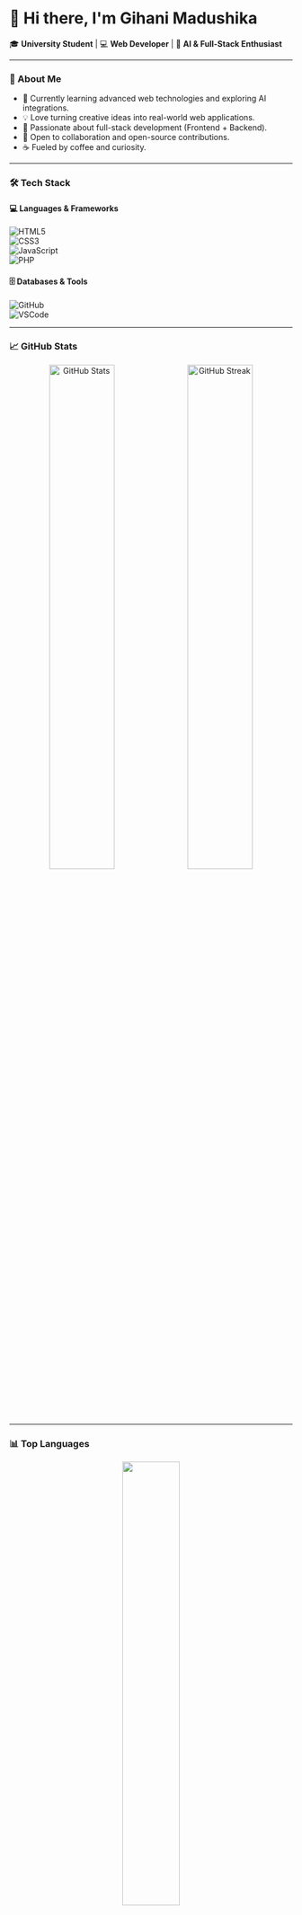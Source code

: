 # 👋 Hi there, I'm Gihani Madushika  

🎓 **University Student** | 💻 **Web Developer** | 🤖 **AI & Full-Stack Enthusiast**

---

### 🌟 About Me  
- 🌱 Currently learning advanced web technologies and exploring AI integrations.  
- 💡 Love turning creative ideas into real-world web applications.  
- 🧠 Passionate about full-stack development (Frontend + Backend).  
- 🤝 Open to collaboration and open-source contributions.  
- ☕ Fueled by coffee and curiosity.

---

### 🛠️ Tech Stack  
#### 💻 Languages & Frameworks  
![HTML5](https://img.shields.io/badge/-HTML5-E34F26?logo=html5&logoColor=white)  
![CSS3](https://img.shields.io/badge/-CSS3-1572B6?logo=css3&logoColor=white)  
![JavaScript](https://img.shields.io/badge/-JavaScript-F7DF1E?logo=javascript&logoColor=black)  
![PHP](https://img.shields.io/badge/-PHP-777BB4?logo=php&logoColor=white)  

#### 🗄️ Databases & Tools  
  
![GitHub](https://img.shields.io/badge/-GitHub-181717?logo=github&logoColor=white)  
![VSCode](https://img.shields.io/badge/-VSCode-007ACC?logo=visual-studio-code&logoColor=white)

---

### 📈 GitHub Stats  
<p align="center">
  <img src="https://github-readme-stats.vercel.app/api?username=yourusername&show_icons=true&theme=tokyonight" alt="GitHub Stats" width="48%" />
  <img src="https://github-readme-streak-stats.herokuapp.com/?user=yourusername&theme=tokyonight" alt="GitHub Streak" width="48%" />
</p>

---

### 📊 Top Languages  
<p align="center">
  <img src="https://github-readme-stats.vercel.app/api/top-langs/?username=yourusername&layout=compact&theme=tokyonight" width="45%"/>
</p>

---

### 📫 Connect With Me  
[![GitHub](https://img.shields.io/badge/GitHub-181717?logo=github&logoColor=white)](https://github.com/AhinsaMadushika)
[![LinkedIn](https://img.shields.io/badge/LinkedIn-0A66C2?logo=linkedin&logoColor=white)](https://linkedin.com/in/yourusername)
[![Email](https://img.shields.io/badge/Email-D14836?logo=gmail&logoColor=white)](mailto:gihanimadushika10@gmail.com)

---

⭐ _“Code, learn, repeat — and make something awesome along the way!”_
